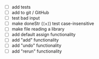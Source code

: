 - [ ] add tests
- [ ] add to git / GitHub
- [ ] test bad input
- [ ] make doneStr (`[x]`) test case-insensitive
- [ ] make file reading a library
- [ ] add default assign functionality
- [ ] add "add" functionality
- [ ] add "undo" functionality
- [ ] add "rerun" functionality
